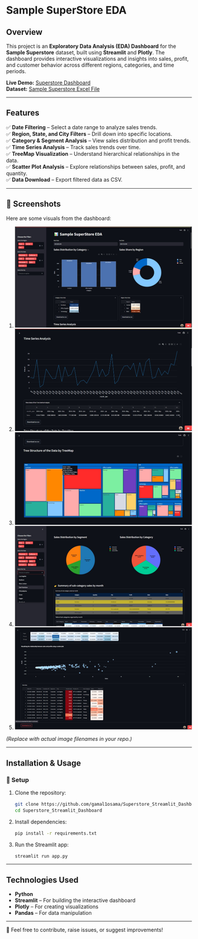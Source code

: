 # Sample SuperStore EDA

## Overview  
This project is an **Exploratory Data Analysis (EDA) Dashboard** for the **Sample Superstore** dataset, built using **Streamlit** and **Plotly**. The dashboard provides interactive visualizations and insights into sales, profit, and customer behavior across different regions, categories, and time periods.

**Live Demo:** [Superstore Dashboard](https://superstore-dashboard1.streamlit.app/)  
**Dataset:** [Sample Superstore Excel File](https://community.tableau.com/s/question/0D54T00000CWeX8SAL/sample-superstore-sales-excelxls)  

---

## Features  
✅ **Date Filtering** – Select a date range to analyze sales trends.  
✅ **Region, State, and City Filters** – Drill down into specific locations.  
✅ **Category & Segment Analysis** – View sales distribution and profit trends.  
✅ **Time Series Analysis** – Track sales trends over time.  
✅ **TreeMap Visualization** – Understand hierarchical relationships in the data.  
✅ **Scatter Plot Analysis** – Explore relationships between sales, profit, and quantity.  
✅ **Data Download** – Export filtered data as CSV.  

---

## 📸 Screenshots  
Here are some visuals from the dashboard:  

1. ![Dashboard Screenshot 1](https://github.com/gamal1osama/Superstore_Streamlit_Dashboard/blob/main/dashboard1.jpg)  
2. ![Dashboard Screenshot 2](https://github.com/gamal1osama/Superstore_Streamlit_Dashboard/blob/main/dashboard2.jpg)  
3. ![Dashboard Screenshot 3](https://github.com/gamal1osama/Superstore_Streamlit_Dashboard/blob/main/dashboard3.jpg)  
4. ![Dashboard Screenshot 4](https://github.com/gamal1osama/Superstore_Streamlit_Dashboard/blob/main/dashboard4.jpg)  
5. ![Dashboard Screenshot 5](https://github.com/gamal1osama/Superstore_Streamlit_Dashboard/blob/main/dashboard5.jpg)  

*(Replace with actual image filenames in your repo.)*

---

## Installation & Usage  

### 🔧 Setup  
1. Clone the repository:  
   ```bash
   git clone https://github.com/gamal1osama/Superstore_Streamlit_Dashboard.git
   cd Superstore_Streamlit_Dashboard
   ```

2. Install dependencies:  
   ```bash
   pip install -r requirements.txt
   ```

3. Run the Streamlit app:  
   ```bash
   streamlit run app.py
   ```

---

## Technologies Used  
- **Python**   
- **Streamlit** – For building the interactive dashboard  
- **Plotly** – For creating visualizations  
- **Pandas** – For data manipulation  

---


🙌 Feel free to contribute, raise issues, or suggest improvements!

